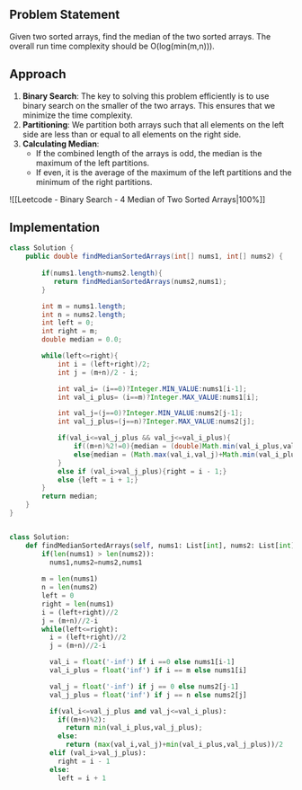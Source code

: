 ## Problem Statement

Given two sorted arrays, find the median of the two sorted arrays. The overall run time complexity should be O(log⁡(min⁡(m,n))).

## Approach

1. **Binary Search**: The key to solving this problem efficiently is to use binary search on the smaller of the two arrays. This ensures that we minimize the time complexity.
2. **Partitioning**: We partition both arrays such that all elements on the left side are less than or equal to all elements on the right side.
3. **Calculating Median**:
    - If the combined length of the arrays is odd, the median is the maximum of the left partitions.
    - If even, it is the average of the maximum of the left partitions and the minimum of the right partitions.

![[Leetcode - Binary Search - 4 Median of Two Sorted Arrays|100%]]

## Implementation

```java
class Solution {
    public double findMedianSortedArrays(int[] nums1, int[] nums2) { 
        
        if(nums1.length>nums2.length){
           return findMedianSortedArrays(nums2,nums1);
        }

        int m = nums1.length;
        int n = nums2.length;
        int left = 0;
        int right = m;
        double median = 0.0;

        while(left<=right){
            int i = (left+right)/2;
            int j = (m+n)/2 - i;

            int val_i= (i==0)?Integer.MIN_VALUE:nums1[i-1];
            int val_i_plus= (i==m)?Integer.MAX_VALUE:nums1[i];

            int val_j=(j==0)?Integer.MIN_VALUE:nums2[j-1];
            int val_j_plus=(j==n)?Integer.MAX_VALUE:nums2[j];

            if(val_i<=val_j_plus && val_j<=val_i_plus){
                if((m+n)%2!=0){median = (double)Math.min(val_i_plus,val_j_plus);break;}
                else{median = (Math.max(val_i,val_j)+Math.min(val_i_plus,val_j_plus))/2.0;break;}
            }
            else if (val_i>val_j_plus){right = i - 1;}
            else {left = i + 1;}
        }
        return median;
    }
}
```


```python

class Solution:
    def findMedianSortedArrays(self, nums1: List[int], nums2: List[int]) -> float:
        if(len(nums1) > len(nums2)):
          nums1,nums2=nums2,nums1
        
        m = len(nums1)
        n = len(nums2)
        left = 0
        right = len(nums1)
        i = (left+right)//2
        j = (m+n)//2-i
        while(left<=right):
          i = (left+right)//2
          j = (m+n)//2-i

          val_i = float('-inf') if i ==0 else nums1[i-1]
          val_i_plus = float('inf') if i == m else nums1[i]

          val_j = float('-inf') if j == 0 else nums2[j-1]
          val_j_plus = float('inf') if j == n else nums2[j]

          if(val_i<=val_j_plus and val_j<=val_i_plus):
            if((m+n)%2):
              return min(val_i_plus,val_j_plus);
            else:
              return (max(val_i,val_j)+min(val_i_plus,val_j_plus))/2
          elif (val_i>val_j_plus):
            right = i - 1
          else:
            left = i + 1

```